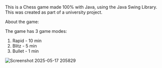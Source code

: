 This is a Chess game made 100% with Java, using the Java Swing Library. This was created as part of a university project.

About the game:

The game has 3 game modes:
1. Rapid - 10 min
2. Blitz - 5 min
4. Bullet - 1 min

![Screenshot 2025-05-17 205829](https://github.com/user-attachments/assets/c53745b9-d912-4be7-9b4e-7264fcb479c3)
